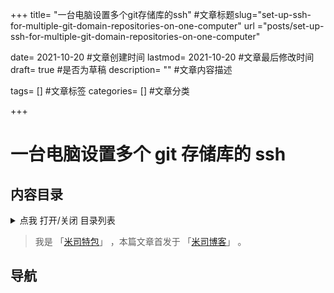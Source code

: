 +++ title= "一台电脑设置多个git存储库的ssh" #文章标题slug="set-up-ssh-for-multiple-git-domain-repositories-on-one-computer" url ="posts/set-up-ssh-for-multiple-git-domain-repositories-on-one-computer"

date= 2021-10-20 #文章创建时间 lastmod= 2021-10-20 #文章最后修改时间 draft= true #是否为草稿 description= "" #文章内容描述

tags= [] #文章标签 categories= [] #文章分类

+++

# 一台电脑设置多个 git 存储库的 ssh

## 内容目录

<details>
  <summary>点我 打开/关闭 目录列表</summary>

- [1. ](#nav-1)
- [2. ](#nav-2)
  - [2.1 ](#nav-2-1)
  - [2.2 ](#nav-2-2)
  - [2.3 ](#nav-2-3)
- [3. ](#nav-3)
  - [3.1 ](#nav-3-1)

</details>

> 我是 「[米司特包](http://misitebao.com)」 ，本篇文章首发于 「[米司博客](http://blog.misitebao.com)」 。

<span id="nav-1"></span>

## 导航
